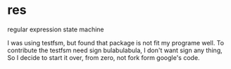 # res
regular expression state machine

I was using testfsm, but found that package is not fit my programe well.
To contribute the testfsm need sign bulabulabula, I don't want sign any thing, So I decide to start it over, from zero, not fork form google's code.
